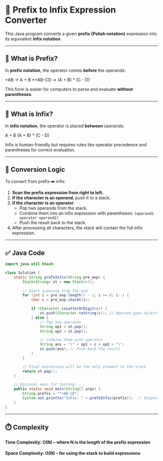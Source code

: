 # 🔁 Prefix to Infix Expression Converter

This Java program converts a given **prefix (Polish notation)** expression into its equivalent **infix notation**.

---

## 🧠 What is Prefix?

In **prefix notation**, the operator comes **before** the operands:

+AB → A + B
*+AB-CD → (A + B) * (C - D)

This form is easier for computers to parse and evaluate **without parentheses**.

---

## 🧠 What is Infix?

In **infix notation**, the operator is placed **between** operands:

A + B
(A + B) * (C - D)

Infix is human-friendly but requires rules like operator precedence and parentheses for correct evaluation.

---

## 🔁 Conversion Logic

To convert from prefix ➡️ infix:

1. **Scan the prefix expression from right to left.**
2. **If the character is an operand**, push it to a stack.
3. **If the character is an operator**:
   - Pop two operands from the stack.
   - Combine them into an infix expression with parentheses: `(operand1 operator operand2)`
   - Push the result back to the stack.
4. After processing all characters, the stack will contain the full infix expression.

---

## ✅ Java Code

```java
import java.util.Stack;

class Solution {
    static String preToInfix(String pre_exp) {
        Stack<String> st = new Stack<>();
        
        // Start scanning from the end
        for (int i = pre_exp.length() - 1; i >= 0; i--) {
            char c = pre_exp.charAt(i);

            if (Character.isLetterOrDigit(c)) {
                st.push(Character.toString(c)); // Operand goes directly into stack
            } else {
                // Pop two operands
                String op1 = st.pop();
                String op2 = st.pop();

                // Combine them with operator
                String ans = "(" + op1 + c + op2 + ")";
                st.push(ans); // Push back the result
            }
        }

        // Final expression will be the only element in the stack
        return st.pop();
    }

    // Optional main for testing
    public static void main(String[] args) {
        String prefix = "*+AB-CD";
        System.out.println("Infix: " + preToInfix(prefix));  // Output: ((A+B)*(C-D))
    }
}
```
---

## ⏱️ Complexity
#### Time Complexity: O(N) – where N is the length of the prefix expression

#### Space Complexity: O(N) – for using the stack to build expressions
